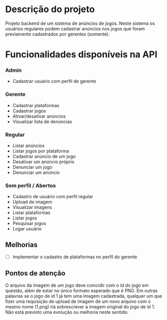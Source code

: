 # Descrição do projeto
Projeto backend de um sistema de anúncios de jogos. Neste sistema os usuários regulares podem cadastrar anúncios nos jogos que foram previamente cadastrados por gerentes (somente).

# Funcionalidades disponíveis na API

### Admin
- Cadastrar usuário com perfil de gerente

### Gerente
- Cadastrar plataformas
- Cadastrar jogos
- Ativar/desativar anúncios
- Visualizar lista de denúncias

### Regular
- Listar anúncios
- Listar jogos por plataforma
- Cadastrar anúncio de um jogo
- Desativar um anúncio próprio
- Denunciar um jogo
- Denunciar um anúncio

### Sem perfil / Abertos
- Cadastro de usuário com perfil regular
- Upload de imagem
- Visualizar imagens
- Listar plataformas
- Listar jogos
- Pesquisar jogos
- Logar usuário


## Melhorias
- [ ] Implementar o cadastro de plataformas no perfil do gerente

## Pontos de atenção
O arquivo da imagem de um jogo deve coincidir com o id do jogo em questão, além de estar no único formato esperado que é PNG. Em outras palavras se o jogo de id 1 já tem uma imagem cadastrada, qualquer um que fizer uma requisição de upload de imagem de um novo arquivo com o mesmo nome (1.png) irá sobrescrever a imagem original do jogo de id 1. Não está previsto uma evolução ou melhoria neste sentido.
